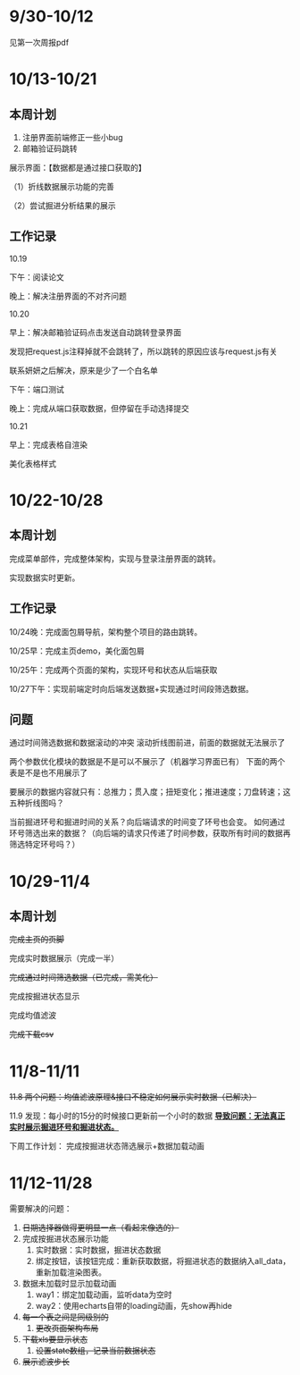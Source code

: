 # 9/30-10/12

见第一次周报pdf

# 10/13-10/21

## 本周计划

1. 注册界面前端修正一些小bug
2. 邮箱验证码跳转



展示界面：【数据都是通过接口获取的】

（1）折线数据展示功能的完善

（2）尝试掘进分析结果的展示

## 工作记录

10.19 

下午：阅读论文

晚上：解决注册界面的不对齐问题



10.20

早上：解决邮箱验证码点击发送自动跳转登录界面

发现把request.js注释掉就不会跳转了，所以跳转的原因应该与request.js有关

联系妍妍之后解决，原来是少了一个白名单

下午：端口测试

晚上：完成从端口获取数据，但停留在手动选择提交



10.21

早上：完成表格自渲染

美化表格样式



# 10/22-10/28

## 本周计划

完成菜单部件，完成整体架构，实现与登录注册界面的跳转。

实现数据实时更新。

## 工作记录

10/24晚：完成面包屑导航，架构整个项目的路由跳转。

10/25早：完成主页demo，美化面包屑

10/25午：完成两个页面的架构，实现环号和状态从后端获取

10/27下午：实现前端定时向后端发送数据+实现通过时间段筛选数据。



## 问题

通过时间筛选数据和数据滚动的冲突
滚动折线图前进，前面的数据就无法展示了

两个参数优化模块的数据是不是可以不展示了（机器学习界面已有）
下面的两个表是不是也不用展示了

要展示的数据内容就只有：总推力；贯入度；扭矩变化；推进速度；刀盘转速；这五种折线图吗？

当前掘进环号和掘进时间的关系？向后端请求的时间变了环号也会变。
如何通过环号筛选出来的数据？（向后端的请求只传递了时间参数，获取所有时间的数据再筛选特定环号吗？）





# 10/29-11/4

## 本周计划

~~完成主页的页脚~~

完成实时数据展示（完成一半）

~~完成通过时间筛选数据（已完成，需美化）~~

完成按掘进状态显示

完成均值滤波

~~完成下载csv~~

# 11/8-11/11

~~11.8 两个问题：均值滤波原理&接口不稳定如何展示实时数据（已解决）~~

11.9 发现：每小时的15分的时候接口更新前一个小时的数据
<u>**导致问题：无法真正实时展示掘进环号和掘进状态。**</u>



下周工作计划：
完成按掘进状态筛选展示+数据加载动画



# 11/12-11/28

需要解决的问题：

1. ~~日期选择器做得更明显一点（看起来像选的）~~
2. 完成按掘进状态展示功能
   1. 实时数据：实时数据，掘进状态数据
   2. 绑定按钮，该按钮完成：重新获取数据，将掘进状态的数据纳入all_data，重新加载渲染图表。
3. 数据未加载时显示加载动画
   1. way1：绑定加载动画，监听data为空时
   2. way2：使用echarts自带的loading动画，先show再hide
4. ~~每一个表之间是同级别的~~
   1. ~~更改页面架构布局~~
5. ~~下载xls要显示状态~~
   1. ~~设置state数组，记录当前数据状态~~
6. ~~展示滤波步长~~

